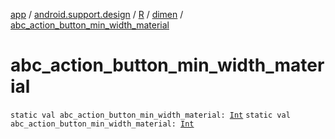 [app](../../../index.md) / [android.support.design](../../index.md) / [R](../index.md) / [dimen](index.md) / [abc_action_button_min_width_material](./abc_action_button_min_width_material.md)

# abc_action_button_min_width_material

`static val abc_action_button_min_width_material: `[`Int`](https://kotlinlang.org/api/latest/jvm/stdlib/kotlin/-int/index.html)
`static val abc_action_button_min_width_material: `[`Int`](https://kotlinlang.org/api/latest/jvm/stdlib/kotlin/-int/index.html)